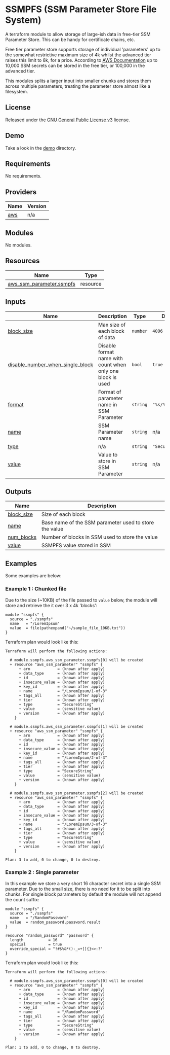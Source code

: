 # SSMPFS (SSM Parameter Store File System)

A terraform module to allow storage of large-ish data in free-tier SSM
Parameter Store.  This can be handy for certificate chains, etc.

Free tier parameter store supports storage of individual 'parameters' up to the
somewhat restrictive maximum size of 4k whilst the advanced tier raises this
limit to 8k, for a price. According to [AWS Documentation](https://docs.aws.amazon.com/systems-manager/latest/userguide/parameter-store-advanced-parameters.html) up to 10,000 SSM secrets
can be stored in the free tier, or 100,000 in the advanced tier.

This modules splits a larger input into smaller chunks and stores them across
multiple parameters, treating the parameter store almost like a filesystem.

## License

Released under the [GNU General Public License v3](https://github.com/gibbsoft/terraform-module-ssmpfs/blob/main/LICENSE) license.

## Demo

Take a look in the [demo](https://github.com/gibbsoft/terraform-module-ssmpfs/blob/main/demo) directory.

<!-- BEGIN_TF_DOCS -->
## Requirements

No requirements.

## Providers

| Name | Version |
|------|---------|
| <a name="provider_aws"></a> [aws](#provider\_aws) | n/a |

## Modules

No modules.

## Resources

| Name | Type |
|------|------|
| [aws_ssm_parameter.ssmpfs](https://registry.terraform.io/providers/hashicorp/aws/latest/docs/resources/ssm_parameter) | resource |

## Inputs

| Name | Description | Type | Default | Required |
|------|-------------|------|---------|:--------:|
| <a name="input_block_size"></a> [block\_size](#input\_block\_size) | Max size of each block of data | `number` | `4096` | no |
| <a name="input_disable_number_when_single_block"></a> [disable\_number\_when\_single\_block](#input\_disable\_number\_when\_single\_block) | Disable format name with count when only one block is used | `bool` | `true` | no |
| <a name="input_format"></a> [format](#input\_format) | Format of parameter name in SSM Parameter | `string` | `"%s/%s-of-%s"` | no |
| <a name="input_name"></a> [name](#input\_name) | SSM Parameter name | `string` | n/a | yes |
| <a name="input_type"></a> [type](#input\_type) | n/a | `string` | `"SecureString"` | no |
| <a name="input_value"></a> [value](#input\_value) | Value to store in SSM Parameter | `string` | n/a | yes |

## Outputs

| Name | Description |
|------|-------------|
| <a name="output_block_size"></a> [block\_size](#output\_block\_size) | Size of each block |
| <a name="output_name"></a> [name](#output\_name) | Base name of the SSM parameter used to store the value |
| <a name="output_num_blocks"></a> [num\_blocks](#output\_num\_blocks) | Number of blocks in SSM used to store the value |
| <a name="output_value"></a> [value](#output\_value) | SSMPFS value stored in SSM |

## Examples

Some examples are below:

### Example 1 : Chunked file

Due to the size (~10KB) of the file passed to `value` below, the module will store and retrieve
the it over 3 x 4k 'blocks':

```hcl
module "ssmpfs" {
  source = "./ssmpfs"
  name   = "/LoremIpsum"
  value  = file(pathexpand("~/sample_file_10KB.txt"))
}
```

Terraform plan would look like this:

```
Terraform will perform the following actions:

  # module.ssmpfs.aws_ssm_parameter.ssmpfs[0] will be created
  + resource "aws_ssm_parameter" "ssmpfs" {
      + arn            = (known after apply)
      + data_type      = (known after apply)
      + id             = (known after apply)
      + insecure_value = (known after apply)
      + key_id         = (known after apply)
      + name           = "/LoremIpsum/1-of-3"
      + tags_all       = (known after apply)
      + tier           = (known after apply)
      + type           = "SecureString"
      + value          = (sensitive value)
      + version        = (known after apply)
    }

  # module.ssmpfs.aws_ssm_parameter.ssmpfs[1] will be created
  + resource "aws_ssm_parameter" "ssmpfs" {
      + arn            = (known after apply)
      + data_type      = (known after apply)
      + id             = (known after apply)
      + insecure_value = (known after apply)
      + key_id         = (known after apply)
      + name           = "/LoremIpsum/2-of-3"
      + tags_all       = (known after apply)
      + tier           = (known after apply)
      + type           = "SecureString"
      + value          = (sensitive value)
      + version        = (known after apply)
    }

  # module.ssmpfs.aws_ssm_parameter.ssmpfs[2] will be created
  + resource "aws_ssm_parameter" "ssmpfs" {
      + arn            = (known after apply)
      + data_type      = (known after apply)
      + id             = (known after apply)
      + insecure_value = (known after apply)
      + key_id         = (known after apply)
      + name           = "/LoremIpsum/3-of-3"
      + tags_all       = (known after apply)
      + tier           = (known after apply)
      + type           = "SecureString"
      + value          = (sensitive value)
      + version        = (known after apply)
    }

Plan: 3 to add, 0 to change, 0 to destroy.
```

### Example 2 : Single parameter

In this example we store a very short 16 character secret into a single SSM
parameter.  Due to the small size, there is no need for it to be split into
chunks.  For single block parameters by default the module will not append
the count suffix:

```hcl
module "ssmpfs" {
  source = "./ssmpfs"
  name   = "/RandomPassword"
  value  = random_password.password.result
}

resource "random_password" "password" {
  length           = 16
  special          = true
  override_special = "!#$%&*()-_=+[]{}<>:?"
}
```

Terraform plan would look like this:

```
Terraform will perform the following actions:

  # module.ssmpfs.aws_ssm_parameter.ssmpfs[0] will be created
  + resource "aws_ssm_parameter" "ssmpfs" {
      + arn            = (known after apply)
      + data_type      = (known after apply)
      + id             = (known after apply)
      + insecure_value = (known after apply)
      + key_id         = (known after apply)
      + name           = "/RandomPassword"
      + tags_all       = (known after apply)
      + tier           = (known after apply)
      + type           = "SecureString"
      + value          = (sensitive value)
      + version        = (known after apply)
    }

Plan: 1 to add, 0 to change, 0 to destroy.
```
<!-- END_TF_DOCS -->